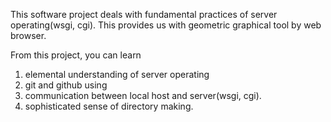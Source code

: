 This software project deals with fundamental practices of server operating(wsgi, cgi). This provides us with geometric graphical tool by web browser.

From this project, you can learn 
1. elemental understanding of server operating
2. git and github using
3. communication between local host and server(wsgi, cgi).
4. sophisticated sense of directory making.
